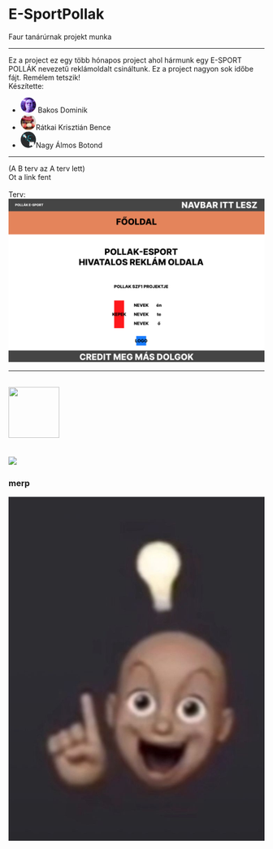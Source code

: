 # E-SportPollak
Faur tanárúrnak projekt munka

<hr>

Ez a project ez egy több hónapos project ahol hármunk egy E-SPORT POLLÁK nevezetű reklámoldalt csináltunk. Ez a project nagyon sok időbe fájt. Remélem tetszik! <br>
Készítette: 
<ul>
  <li> <img src="b-terv/imgs/bakos.jpg" width="30 height="30" style="border-radius:50%"> Bakos Dominik</li>
  <li> <img src="b-terv/imgs/niko.png" width="30 height="30" style="border-radius:50%">Rátkai Krisztián Bence</li>
  <li> <img src="b-terv/imgs/astro.png" width="30 height="30" style="border-radius:50%">Nagy Álmos Botond</li>
</ul>


<hr>
(A B terv az A terv lett) <br>
Ot a link fent <br>
<br>
Terv: <br>
<img src="terv.png">

<hr>



<br>
<img src="https://img1.picmix.com/output/pic/normal/6/1/0/6/12126016_fcf13.gif" width="100" height="100">
<br>
<br>
<br>
<img src="https://media.tenor.com/Z6SD6vtXZS8AAAAj/merp.gif">

### merp

<img src="heureka.jpg">

